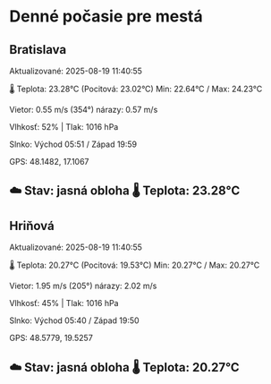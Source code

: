 ﻿# Denné počasie pre mestá

## Bratislava
Aktualizované: 2025-08-19 11:40:55

🌡️ Teplota: 23.28°C 
(Pocitová: 23.02°C)
Min: 22.64°C / Max: 24.23°C

Vietor: 0.55 m/s    (354°) 
nárazy: 0.57 m/s

Vlhkosť: 52% | Tlak: 1016 hPa

Slnko: Východ 05:51 / Západ 19:59

GPS: 48.1482, 17.1067

☁️ Stav: jasná obloha        🌡️ Teplota: 23.28°C
---

## Hriňová
Aktualizované: 2025-08-19 11:40:55

🌡️ Teplota: 20.27°C 
(Pocitová: 19.53°C)
Min: 20.27°C / Max: 20.27°C

Vietor: 1.95 m/s (205°)
nárazy: 2.02 m/s

Vlhkosť: 45% | Tlak: 1016 hPa

Slnko: Východ 05:40 / Západ 19:50

GPS: 48.5779, 19.5257

☁️ Stav: jasná obloha        🌡️ Teplota: 20.27°C
---
